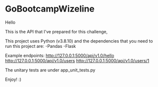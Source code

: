 # GoBootcampWizeline


Hello

This is the API that I've prepared for this challenge,

This project uses Python (v3.8.10) and the dependencies that you need to run this project are:
-Pandas 
-Flask

Example endpoints: 
http://127.0.0.1:5000/api/v1.0/hello
http://127.0.0.1:5000/api/v1.0/users
http://127.0.0.1:5000/api/v1.0/users/1

The unitary tests are under app_unit_tests.py 

Enjoy! :) 



